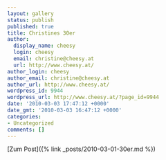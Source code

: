 ```yaml
---
layout: gallery
status: publish
published: true
title: Christines 30er
author:
  display_name: cheesy
  login: cheesy
  email: christine@cheesy.at
  url: http://www.cheesy.at/
author_login: cheesy
author_email: christine@cheesy.at
author_url: http://www.cheesy.at/
wordpress_id: 9944
wordpress_url: http://www.cheesy.at/?page_id=9944
date: '2010-03-03 17:47:12 +0000'
date_gmt: '2010-03-03 16:47:12 +0000'
categories:
- Uncategorized
comments: []
---
```


[Zum Post]({% link _posts/2010-03-01-30er.md %})
<!--:-->
